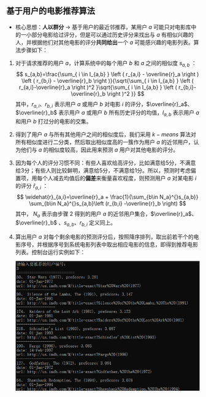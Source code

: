 ## 基于用户的电影推荐算法

* 核心思想：**人以群分** -> 基于用户的最近邻推荐，某用户 $a$ 可能只对电影库中的一小部分电影给过评分，但是可以通过历史评分来找出与 $a$ 有相似兴趣的人，并根据他们对其他电影的评分**共同给出**一个 $a$ 可能感兴趣的电影列表。算法步骤如下：

1. 对于请求推荐的用户 $a$，计算系统中的每个用户 $b$ 和 $a$ 之间的相似度 $s_{a,b}$ ：
   $$
   s_{a,b}=\frac{\sum_{ i \in I_{a,b} } \left ( r_{a,i} - \overline{r}_a \right ) \left ( r_{b,i} - \overline{r}_b \right )}{\sqrt{\sum_{ i \in I_{a,b} } \left ( r_{a,i}-\overline{r}_a \right )^2 }\sqrt{\sum_{ i \in I_{a,b} } \left ( r_{b,i}-\overline{r}_b \right )^2 }}
   $$
   其中，$r_{a,i}$、$r_{b,i}$ 表示用户 $a$ 或用户 $b$ 对电影 $i$ 的评分，$\overline{r}_a$、 $\overline{r}_b$ 表示用户 $a$ 或用户 $b$ 所有历史评分的均值，$I_{a,b}$ 表示用户 $a$ 和用户 $b$ 打过分的电影的交集。

   

2. 得到了用户 $a$ 与所有其他用户之间的相似度后，我们采用 $k-means$ 算法对所有相似度进行二分类，然后取出相似度高的一簇作为用户 $a$ 的近邻用户，认为他们与 $a$ 的相似度较高，因此用来预测 $a$ 用户对其他电影的评分。

   

3. 因为每个人的评分习惯不同：有些人喜欢给高评分，比如满意给5分，不满意给3分；有些人则比较鲜明，满意给5分，不满意给1分。所以，预测时考虑偏置项，用每个人减去均值后的**偏差**来衡量喜欢程度，则预测用户 $a$ 对某电影 $i$ 的评分 $\widehat{r}_{a,i}$ ：
   $$
   \widehat{r}_{a,i}=\overline{r}_a + \frac{1}{\sum_{b\in N_a}^{}s_{a,b}} \sum_{b\in N_a}^{}s_{a,b}\left (r_{b,i} -\overline{r}_b \right)
   $$
   其中， $N_a$ 表示由步骤 2 得到的用户 $a$ 的近邻用户集合，$\overline{r}_a$、 $\overline{r}_b$ 、$s_{a,b}$、$r_{b,i}$ 定义同上。



4. 算出用户 $a$ 对每个剩余电影的预测评分后，按照降序排列，取出前若干个的电影序号，并根据序号到系统电影列表中取出相应电影的信息，即得到推荐电影列表。控制台运行实例如下：

   ![example](.\recommend_example.png)

